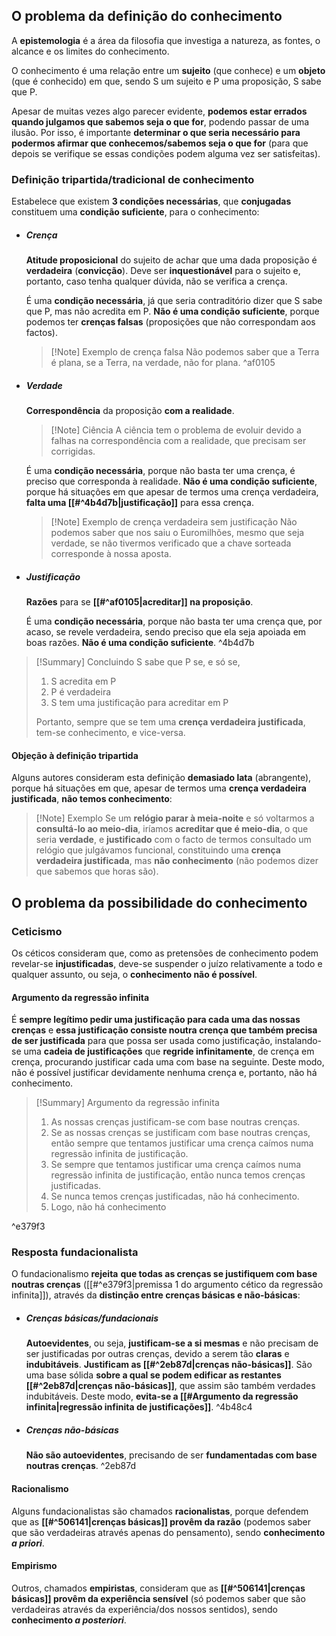 ## O problema da definição do conhecimento
A **epistemologia** é a área da filosofia que investiga a natureza, as fontes, o alcance e os limites do conhecimento.

O conhecimento é uma relação entre um **sujeito** (que conhece) e um **objeto** (que é conhecido) em que, sendo S um sujeito e P uma proposição, S sabe que P.

Apesar de muitas vezes algo parecer evidente, **podemos estar errados quando julgamos que sabemos seja o que for**, podendo passar de uma ilusão. Por isso, é importante **determinar o que seria necessário para podermos afirmar que conhecemos/sabemos seja o que for** (para que depois se verifique se essas condições podem alguma vez ser satisfeitas).
### Definição tripartida/tradicional de conhecimento
Estabelece que existem **3 condições necessárias**, que **conjugadas** constituem uma **condição suficiente**, para o conhecimento:
- ##### Crença
	**Atitude proposicional** do sujeito de achar que uma dada proposição é **verdadeira** (**convicção**).
	Deve ser **inquestionável** para o sujeito e, portanto, caso tenha qualquer dúvida, não se verifica a crença.
	
	É uma **condição necessária**, já que seria contraditório dizer que S sabe que P, mas não acredita em P.
	**Não é uma condição suficiente**, porque podemos ter **crenças falsas** (proposições que não correspondam aos factos).
	>[!Note] Exemplo de crença falsa
	>Não podemos saber que a Terra é plana, se a Terra, na verdade, não for plana. ^af0105
- ##### Verdade
	**Correspondência** da proposição **com a realidade**.
	>[!Note] Ciência
	>A ciência tem o problema de evoluir devido a falhas na correspondência com a realidade, que precisam ser corrigidas.
	
	É uma **condição necessária**, porque não basta ter uma crença, é preciso que corresponda à realidade.
	**Não é uma condição suficiente**, porque há situações em que apesar de termos uma crença verdadeira, **falta uma [[#^4b4d7b|justificação]]** para essa crença.
	>[!Note] Exemplo de crença verdadeira sem justificação
	>Não podemos saber que nos saiu o Euromilhões, mesmo que seja verdade, se não tivermos verificado que a chave sorteada corresponde à nossa aposta.
- ##### Justificação
	**Razões** para se **[[#^af0105|acreditar]] na proposição**.
	
	É uma **condição necessária**, porque não basta ter uma crença que, por acaso, se revele verdadeira, sendo preciso que ela seja apoiada em boas razões.
	**Não é uma condição suficiente**. ^4b4d7b

>[!Summary] Concluindo
>S sabe que P se, e só se,
>1. S acredita em P
>2. P é verdadeira
>3. S tem uma justificação para acreditar em P
>
>Portanto, sempre que se tem uma **crença verdadeira justificada**, tem-se conhecimento, e vice-versa.

#### Objeção à definição tripartida
Alguns autores consideram esta definição **demasiado lata** (abrangente), porque há situações em que, apesar de termos uma **crença verdadeira justificada**, **não temos conhecimento**:
>[!Note] Exemplo
>Se um **relógio parar à meia-noite** e só voltarmos a **consultá-lo ao meio-dia**, iríamos **acreditar que é meio-dia**, o que seria **verdade**, e **justificado** com o facto de termos consultado um relógio que julgávamos funcional, constituindo uma **crença verdadeira justificada**, mas **não conhecimento** (não podemos dizer que sabemos que horas são).

## O problema da possibilidade do conhecimento
### Ceticismo
Os céticos consideram que, como as pretensões de conhecimento podem revelar-se **injustificadas**, deve-se suspender o juízo relativamente a todo e qualquer assunto, ou seja, o **conhecimento não é possível**.
#### Argumento da regressão infinita
É **sempre legítimo pedir uma justificação para cada uma das nossas crenças** e **essa justificação consiste noutra crença que também precisa de ser justificada** para que possa ser usada como justificação, instalando-se uma **cadeia de justificações** que **regride infinitamente**, de crença em crença, procurando justificar cada uma com base na seguinte.
Deste modo, não é possível justificar devidamente nenhuma crença e, portanto, não há conhecimento.

>[!Summary] Argumento da regressão infinita
>1. As nossas crenças justificam-se com base noutras crenças.
>2. Se as nossas crenças se justificam com base noutras crenças, então sempre que tentamos justificar uma crença caímos numa regressão infinita de justificação.
>3. Se sempre que tentamos justificar uma crença caímos numa regressão infinita de justificação, então nunca temos crenças justificadas.
>4. Se nunca temos crenças justificadas, não há conhecimento.
>5. Logo, não há conhecimento
>
^e379f3

### Resposta fundacionalista
O fundacionalismo **rejeita** **que todas as crenças se justifiquem com base noutras crenças** ([[#^e379f3|premissa 1 do argumento cético da regressão infinita]]), através da **distinção entre crenças básicas e não-básicas**:
- ##### Crenças básicas/fundacionais
	**Autoevidentes**, ou seja, **justificam-se a si mesmas** e não precisam de ser justificadas por outras crenças, devido a serem tão **claras** e **indubitáveis**.
	**Justificam as [[#^2eb87d|crenças não-básicas]]**. São uma base sólida **sobre a qual se podem edificar as restantes [[#^2eb87d|crenças não-básicas]]**, que assim são também verdades indubitáveis.
	Deste modo, **evita-se a [[#Argumento da regressão infinita|regressão infinita de justificações]]**. ^4b48c4
- ##### Crenças não-básicas
	**Não são autoevidentes**, precisando de ser **fundamentadas com base noutras crenças**. ^2eb87d
#### Racionalismo
Alguns fundacionalistas são chamados **racionalistas**, porque defendem que as **[[#^506141|crenças básicas]] provêm da razão** (podemos saber que são verdadeiras através apenas do pensamento), sendo **conhecimento *a priori***.
#### Empirismo
Outros, chamados **empiristas**, consideram que as **[[#^506141|crenças básicas]] provêm da experiência sensível** (só podemos saber que são verdadeiras através da experiência/dos nossos sentidos), sendo **conhecimento *a posteriori***.